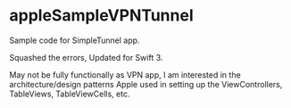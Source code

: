 # appleSampleVPNTunnel
Sample code for SimpleTunnel app. 

Squashed the errors, Updated for Swift 3.

May not be fully functionally as VPN app, I am interested in the architecture/design patterns Apple used in setting up the ViewControllers, TableViews, TableViewCells, etc.
